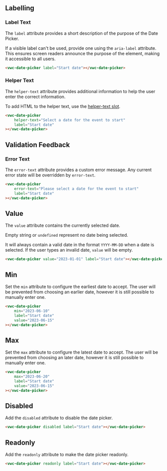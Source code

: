 ## Labelling

### Label Text

The `label` attribute provides a short description of the purpose of the Date Picker.

<vwc-note connotation="information" icon="accessibility-line" headline="Accessibility Tip">

If a visible label can't be used, provide one using the <nobr><code>aria-label</code></nobr> attribute. This ensures screen readers announce the purpose of the element, making it accessible to all users.

</vwc-note>

```html preview 460px
<vwc-date-picker label="Start date"></vwc-date-picker>
```

### Helper Text

The `helper-text` attribute provides additional information to help the user enter the correct information.

To add HTML to the helper text, use the [helper-text slot](/components/date-picker/code/#helper-text-slot).

```html preview 460px
<vwc-date-picker
	helper-text="Select a date for the event to start"
	label="Start date"
></vwc-date-picker>
```

## Validation Feedback

### Error Text

The `error-text` attribute provides a custom error message. Any current error state will be overridden by `error-text`.

```html preview 460px
<vwc-date-picker
	error-text="Please select a date for the event to start"
	label="Start date"
></vwc-date-picker>
```

## Value

The `value` attribute contains the currently selected date.

Empty string or `undefined` represent no date being selected.

It will always contain a valid date in the format `YYYY-MM-DD` when a date is selected. If the user types an invalid date, `value` will be empty.

```html preview 460px
<vwc-date-picker value="2023-01-01" label="Start date"></vwc-date-picker>
```

## Min

Set the `min` attribute to configure the earliest date to accept. The user will be prevented from choosing an earlier date, however it is still possible to manually enter one.

```html preview 460px
<vwc-date-picker
	min="2023-06-10"
	label="Start date"
	value="2023-06-15"
></vwc-date-picker>
```

## Max

Set the `max` attribute to configure the latest date to accept. The user will be prevented from choosing an later date, however it is still possible to manually enter one.

```html preview 460px
<vwc-date-picker
	max="2023-06-20"
	label="Start date"
	value="2023-06-15"
></vwc-date-picker>
```

## Disabled

Add the `disabled` attribute to disable the date picker.

```html preview
<vwc-date-picker disabled label="Start date"></vwc-date-picker>
```

## Readonly

Add the `readonly` attribute to make the date picker readonly.

```html preview
<vwc-date-picker readonly label="Start date"></vwc-date-picker>
```
